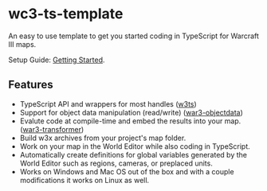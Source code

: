 # wc3-ts-template

An easy to use template to get you started coding in TypeScript for Warcraft III maps.

Setup Guide: [Getting Started](https://cipherxof.github.io/w3ts/docs/getting-started).

## Features

- TypeScript API and wrappers for most handles ([w3ts](https://github.com/cipherxof/w3ts))
- Support for object data manipulation (read/write) ([war3-objectdata](https://github.com/cipherxof/war3-objectdata))
- Evalute code at compile-time and embed the results into your map. ([war3-transformer](https://github.com/cipherxof/war3-transformer))
- Build w3x archives from your project's map folder.
- Work on your map in the World Editor while also coding in TypeScript.
- Automatically create definitions for global variables generated by the World Editor such as regions, cameras, or preplaced units.
- Works on Windows and Mac OS out of the box and with a couple modifications it works on Linux as well.
